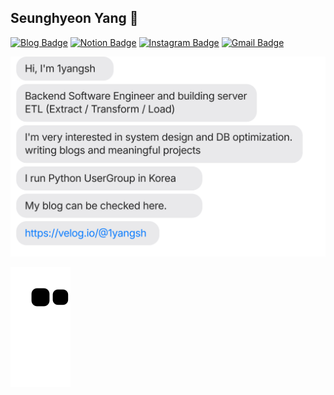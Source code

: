## Seunghyeon Yang 👋

[![Blog Badge](http://img.shields.io/badge/-Blog-20C997??style=flat-square&logo=Velog&logoColor=white&l&link=https://velog.io/@1yangsh)](https://velog.io/@1yangsh)
[![Notion Badge](http://img.shields.io/badge/Notion-%2391A8D1?style=flat&logo=Notion&logoColor=white&link=https://www.notion.so/seunghyeonyang38cac6c153a24281893df21313e82c22/Seunghyeon-Yang-38cac6c153a24281893df21313e82c22)](https://www.notion.so/seunghyeonyang38cac6c153a24281893df21313e82c22/Seunghyeon-Yang-38cac6c153a24281893df21313e82c22)
[![Instagram Badge](http://img.shields.io/badge/Instagram-E4405F?style=flat&logo=Instagram&logoColor=white&link=https://www.instagram.com/yangsh_/)](https://www.instagram.com/yangsh_/)
[![Gmail Badge](https://img.shields.io/badge/Gmail-d14836?style=flat&logo=Gmail&logoColor=white&link=mailto:ysh410@gmail.com)](mailto:ysh410@gmail.com)


[![](https://github.com/1yangsh/1yangsh/blob/main/chat.svg)](https://velog.io/@1yangsh)


![](https://github.com/1yangsh/1yangsh/blob/output/github-contribution-grid-snake.svg)
